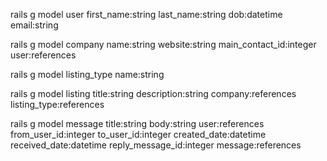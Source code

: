 rails g model user first_name:string last_name:string dob:datetime email:string

rails g model company name:string website:string main_contact_id:integer user:references

rails g model listing_type name:string

rails g model listing title:string description:string company:references listing_type:references

rails g model message title:string body:string user:references from_user_id:integer to_user_id:integer created_date:datetime received_date:datetime reply_message_id:integer message:references
